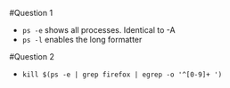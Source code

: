 #Question 1
- `ps -e` shows all processes.  Identical to -A
- `ps -l` enables the long formatter

#Question 2
- `kill $(ps -e | grep firefox | egrep -o '^[0-9]+ ')`

